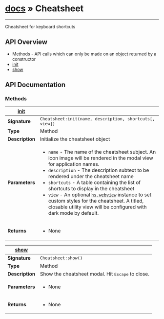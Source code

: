 # [docs](index.md) » Cheatsheet
---

Cheatsheet for keyboard shortcuts


## API Overview
* Methods - API calls which can only be made on an object returned by a constructor
 * [init](#init)
 * [show](#show)

## API Documentation

### Methods

| [init](#init)         |                                                                                     |
| --------------------------------------------|-------------------------------------------------------------------------------------|
| **Signature**                               | `Cheatsheet:init(name, description, shortcuts[, view])`                                                                    |
| **Type**                                    | Method                                                                     |
| **Description**                             | Initialize the cheatsheet object                                                                     |
| **Parameters**                              | <ul><li>`name` - The name of the cheatsheet subject. An icon image will be rendered in the modal view for application names.</li><li>`description` - The description subtext to be rendered under the cheatsheet name</li><li>`shortcuts` - A table containing the list of shortcuts to display in the cheatsheet</li><li>`view` - An optional [`hs.webview`](https://www.hammerspoon.org/docs/hs.webview.html) instance to set custom styles for the cheatsheet. A titled, closable utility view will be configured with dark mode by default.</li></ul> |
| **Returns**                                 | <ul><li>None</li></ul>          |

| [show](#show)         |                                                                                     |
| --------------------------------------------|-------------------------------------------------------------------------------------|
| **Signature**                               | `Cheatsheet:show()`                                                                    |
| **Type**                                    | Method                                                                     |
| **Description**                             | Show the cheatsheet modal. Hit <kbd>Escape</kbd> to close.                                                                     |
| **Parameters**                              | <ul><li>None</li></ul> |
| **Returns**                                 | <ul><li>None</li></ul>          |

